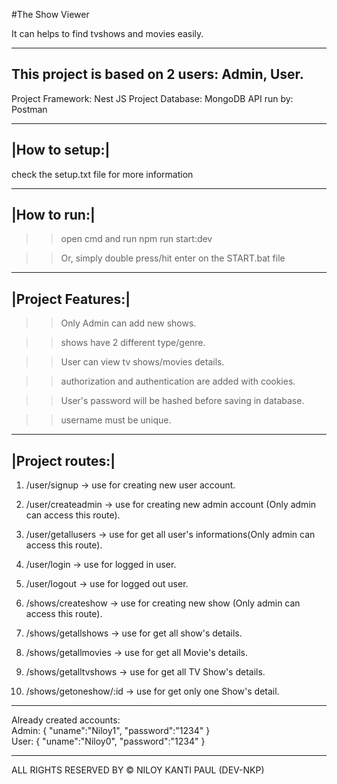 #The Show Viewer

It can helps to find tvshows and movies easily.

----------------------------------------------------------------
This project is based on 2 users: Admin, User.
----------------------------------------------------------------

Project Framework: Nest JS
Project Database: MongoDB
API run by: Postman


----------------
|How to setup:|
----------------
check the setup.txt file for more information


----------------
|How to run:|
----------------
>> open cmd and run
npm run start:dev

>> Or, simply double press/hit enter on the START.bat file


----------------
|Project Features:|
----------------
>> Only Admin can add new shows.

>> shows have 2 different type/genre.

>> User can view tv shows/movies details.

>> authorization and authentication are added with cookies.

>> User's password will be hashed before saving in database.

>> username must be unique.


----------------
|Project routes:|
----------------
1. /user/signup -> use for creating new user account.
2. /user/createadmin -> use for creating new admin account (Only admin can access this route).
3. /user/getallusers -> use for get all user's informations(Only admin can access this route).
4. /user/login -> use for logged in user.
5. /user/logout -> use for logged out user.

6. /shows/createshow -> use for creating new show (Only admin can access this route).
7. /shows/getallshows -> use for get all show's details.
8. /shows/getallmovies -> use for get all Movie's details.
9. /shows/getalltvshows -> use for get all TV Show's details.
10. /shows/getoneshow/:id -> use for get only one Show's detail.

----------------------------------------------------------------
Already created accounts:<br/>
Admin:
{
    "uname":"Niloy1",
    "password":"1234"
}
<br/>
User:
{
    "uname":"Niloy0",
    "password":"1234"
}

----------------------------------------------------------------
ALL RIGHTS RESERVED BY ©️ NILOY KANTI PAUL (DEV-NKP)





